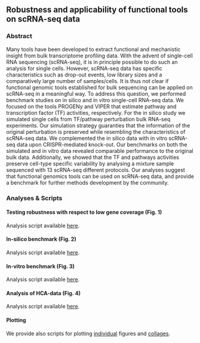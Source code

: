 ## Robustness and applicability of functional tools on scRNA-seq data

### Abstract
Many tools have been developed to extract functional and mechanistic insight from bulk transcriptome profiling data. With the advent of single-cell RNA sequencing (scRNA-seq), it is in principle possible to do such an analysis for single cells. However, scRNA-seq data has specific characteristics such as drop-out events, low library sizes and a comparatively large number of samples/cells. It is thus not clear if functional genomic tools established for bulk sequencing can be applied on scRNA-seq in a meaningful way. To address this question, we performed benchmark studies on in silico and in vitro single-cell RNA-seq data. We focused on the tools PROGENy and VIPER that estimate pathway and transcription factor (TF) activities, respectively. For the in silico study we simulated single cells from TF/pathway perturbation bulk RNA-seq experiments. Our simulation strategy guaranties that the information of the original perturbation is preserved while resembling the characteristics of scRNA-seq data. We complemented the in silico data with in vitro scRNA-seq data upon CRISPR-mediated knock-out. Our benchmarks on both the simulated and in vitro data revealed comparable performance to the original bulk data. Additionally, we showed that the TF and pathways activities preserve cell-type specific variability by analysing a mixture sample sequenced with 13 scRNA-seq different protocols. Our analyses suggest that functional genomics tools can be used on scRNA-seq data, and provide a benchmark for further methods development by the community. 

### Analyses & Scripts
#### Testing robustness with respect to low gene coverage (Fig. 1)
Analysis script available [here](https://github.com/saezlab/FootprintMethods_on_scRNAseq/blob/master/analyses/general_robustness.Rmd).

#### In-silico benchmark (Fig. 2)
Analysis script available [here](https://github.com/saezlab/FootprintMethods_on_scRNAseq/blob/master/analyses/in_silico_benchmark.Rmd).

#### In-vitro benchmark (Fig. 3)
Analysis script available [here](https://github.com/saezlab/FootprintMethods_on_scRNAseq/blob/master/analyses/in_vitro_benchmark.Rmd).

#### Analysis of HCA-data (Fig. 4)
Analysis script available [here](https://github.com/saezlab/FootprintMethods_on_scRNAseq/blob/master/analyses/hca_data_analysis.Rmd).

#### Plotting
We provide also scripts for plotting [individual](https://github.com/saezlab/FootprintMethods_on_scRNAseq/blob/master/analyses/plot_figures.Rmd) figures and [collages](https://github.com/saezlab/FootprintMethods_on_scRNAseq/blob/master/analyses/figure_arrangement.Rmd).
